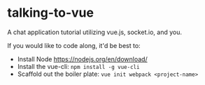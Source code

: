 # talking-to-vue
A chat application tutorial utilizing vue.js, socket.io, and you.

If you would like to code along, it'd be best to: 
  * Install Node https://nodejs.org/en/download/
  * Install the vue-cli: `npm install -g vue-cli`
  * Scaffold out the boiler plate: `vue init webpack <project-name>`
